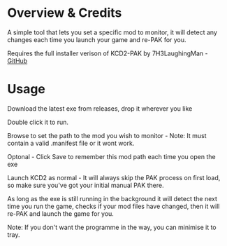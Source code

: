 # Overview & Credits

A simple tool that lets you set a specific mod to monitor, it will detect any changes each time you launch your game and re-PAK for you.

Requires the full installer verison of KCD2-PAK by 7H3LaughingMan - [GitHub](https://github.com/7H3LaughingMan/KCD2-PAK)

# Usage

Download the latest exe from releases, drop it wherever you like

Double click it to run.

Browse to set the path to the mod you wish to monitor - Note: It must contain a valid .manifest file or it wont work.

Optonal - Click Save to remember this mod path each time you open the exe

Launch KCD2 as normal - It will always skip the PAK process on first load, so make sure you've got your initial manual PAK there.

As long as the exe is still running in the background it will detect the next time you run the game, checks if your mod files have changed, then it will re-PAK and launch the game for you.

Note: If you don't want the programme in the way, you can minimise it to tray.